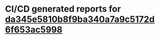 # CI/CD generated reports for [da345e5810b8f9ba340a7a9c5172d6f653ac5998](https://github.com/hydephp/develop/commit/da345e5810b8f9ba340a7a9c5172d6f653ac5998)
